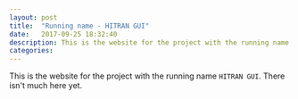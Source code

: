 ```yaml
---
layout: post
title:  "Running name - HITRAN GUI"
date:   2017-09-25 18:32:40
description: This is the website for the project with the running name `HITRAN GUI`. There isn't much here yet."
categories:
---
```

This is the website for the project with the running name `HITRAN GUI`. There isn't
much here yet.
